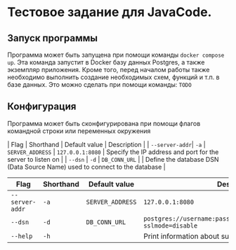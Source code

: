 # Тестовое задание для JavaCode.

## Запуск программы

Программа может быть запущена при помощи команды `docker compose up`. Эта команда запустит в Docker базу данных Postgres, а также экземпляр приложения. Кроме того, перед началом работы также необходимо выполнить создание необходимых схем, функций и т.п. в базе данных. Это можно сделать при помощи команды: `TODO`

## Конфигурация

Программа может быть сконфигурирована при помощи флагов командной строки или переменных окружения

| Flag | Shorthand | Default value | Description |
| `--server-addr`| `-a` | `SERVER_ADDRESS` | `127.0.0.1:8080` | Specify the IP address and port for the server to listen on |
| `--dsn` | `-d` | `DB_CONN_URL` | |  Define the database DSN (Data Source Name) used to connect to the database |

| Flag | Shorthand | Default value | Description |
|------|-----------|---------------|-------------|
| `--server-addr`| `-a` | `SERVER_ADDRESS` | `127.0.0.1:8080` | Specify the IP address and port for the server to listen on |
| `--dsn` | `-d` | `DB_CONN_URL` | `postgres://username:password@postgres:5432/postgres?sslmode=disable` |  Define the database DSN (Data Source Name) used to connect to the database |
| `--help` | `-h` | | Print information about supported flags |
